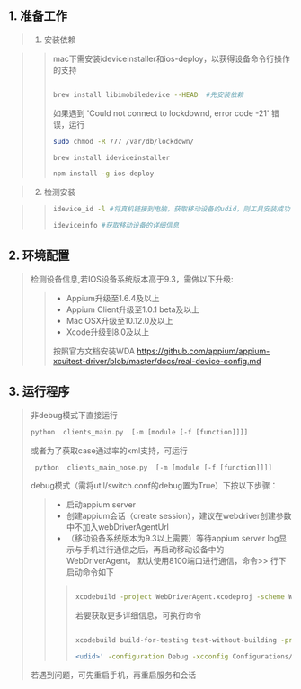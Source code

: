 ## 1. 准备工作

> 1. 安装依赖

>> mac下需安装ideviceinstaller和ios-deploy，以获得设备命令行操作的支持
>>
>> 
>>  ```bash
>>
>>  brew install libimobiledevice --HEAD  #先安装依赖
>>
>> ```
>> 
>> 如果遇到  'Could not connect to lockdownd, error code -21' 错误，运行
>> ```bash 
>> sudo chmod -R 777 /var/db/lockdown/
>> 
>> brew install ideviceinstaller
>> 
>> npm install -g ios-deploy
>> ```

>2. 检测安装

>>```bash
>> idevice_id -l #将真机链接到电脑，获取移动设备的udid，则工具安装成功
>>
>> ideviceinfo #获取移动设备的详细信息
>>```
>>


## 2. 环境配置
>
> 检测设备信息,若IOS设备系统版本高于9.3，需做以下升级:
>
>> - Appium升级至1.6.4及以上
>> - Appium Client升级至1.0.1 beta及以上
>> - Mac OSX升级至10.12.0及以上
>> - Xcode升级到8.0及以上
>>
>> 按照官方文档安装WDA https://github.com/appium/appium-xcuitest-driver/blob/master/docs/real-device-config.md
>>

## 3. 运行程序
> 非debug模式下直接运行  
>  ```python
>  python  clients_main.py  [-m [module [-f [function]]]] 
>  ```
> 或者为了获取case通过率的xml支持，可运行
> ```python
>  python  clients_main_nose.py  [-m [module [-f [function]]]] 
> ```
> debug模式（需将util/switch.conf的debug置为True）下按以下步骤：
>>
>> - 启动appium server
>> - 创建appium会话（create session），建议在webdriver创建参数中不加入webDriverAgentUrl
>> - （移动设备系统版本为9.3以上需要）等待appium server log显示与手机进行通信之后，再启动移动设备中的WebDriverAgent， 默认使用8100端口进行通信，命令>> 行下启动命令如下
>>>
>>>```bash
>>>
>>>xcodebuild -project WebDriverAgent.xcodeproj -scheme WebDriverAgentRunner -destination 'id=<udid>' test
>>>
>>>```
>>>若要获取更多详细信息，可执行命令
>>>```bash
>>>
>>> xcodebuild build-for-testing test-without-building -project WebDriverAgent.xcodeproj -scheme WebDriverAgentRunner -destination 'id=
>>>
>>> <udid>' -configuration Debug -xcconfig Configurations/ProjectSettings.xcconfig
>>> 
>>>```
>
>若遇到问题，可先重启手机，再重启服务和会话

